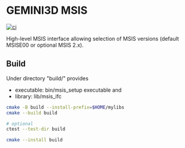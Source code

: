 # GEMINI3D MSIS

[![ci](https://github.com/gemini3d/msis/actions/workflows/ci.yml/badge.svg)](https://github.com/gemini3d/msis/actions/workflows/ci.yml)

High-level MSIS interface allowing selection of MSIS versions (default MSISE00 or optional MSIS 2.x).

## Build

Under directory "build/" provides

* executable: bin/msis_setup executable and
* library: lib/msis_ifc

```sh
cmake -B build --install-prefix=$HOME/mylibs
cmake --build build

# optional
ctest --test-dir build

cmake --install build
```
